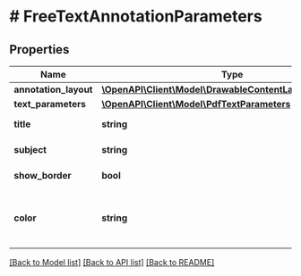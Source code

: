 # # FreeTextAnnotationParameters

## Properties

Name | Type | Description | Notes
------------ | ------------- | ------------- | -------------
**annotation_layout** | [**\OpenAPI\Client\Model\DrawableContentLayoutParameters**](DrawableContentLayoutParameters.md) |  | 
**text_parameters** | [**\OpenAPI\Client\Model\PdfTextParameters**](PdfTextParameters.md) |  | [optional] 
**title** | **string** | Specifies the title of the annotation, if any. | [optional] 
**subject** | **string** | Specify the subject of the annotation, if any. | [optional] 
**show_border** | **bool** | Specifies if the annotation border shall be drawn. | [optional] 
**color** | **string** | Specifies the color of the annotation, using the color name (ie: \&quot;red\&quot;) or its RGBa code (ie: \&quot;rgba(255,0,0,1)\&quot;). | [optional] [default to 'red']

[[Back to Model list]](../../README.md#documentation-for-models) [[Back to API list]](../../README.md#documentation-for-api-endpoints) [[Back to README]](../../README.md)


